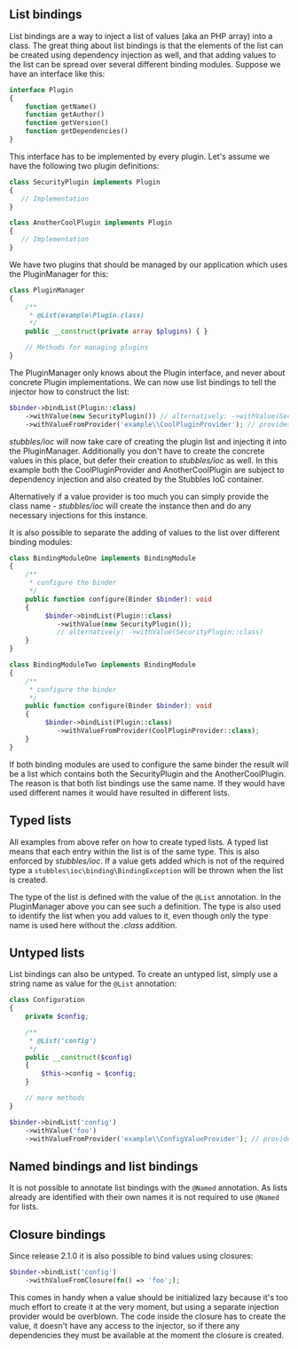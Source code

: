 List bindings
-------------

List bindings are a way to inject a list of values (aka an PHP array) into a
class. The great thing about list bindings is that the elements of the list can
be created using dependency injection as well, and that adding values to the
list can be spread over several different binding modules. Suppose we have an
interface like this:

```php
interface Plugin
{
    function getName()
    function getAuthor()
    function getVersion()
    function getDependencies()
}
```

This interface has to be implemented by every plugin. Let's assume we have the
following two plugin definitions:

```php
class SecurityPlugin implements Plugin
{
   // Implementation
}
```

```php
class AnotherCoolPlugin implements Plugin
{
   // Implementation
}
```

We have two plugins that should be managed by our application which uses the
PluginManager for this:

```php
class PluginManager
{
    /**
     * @List(example\Plugin.class)
     */
    public __construct(private array $plugins) { }

    // Methods for managing plugins
}
```

The PluginManager only knows about the Plugin interface, and never about
concrete Plugin implementations. We can now use list bindings to tell the
injector how to construct the list:

```php
$binder->bindList(Plugin::class)
    ->withValue(new SecurityPlugin()) // alternatively: ->withValue(SecurityPlugin::class)
    ->withValueFromProvider('example\\CoolPluginProvider'); // provides AnotherCoolPlugin
```

_stubbles/ioc_ will now take care of creating the plugin list and injecting it
into the PluginManager. Additionally you don't have to create the concrete
values in this place, but defer their creation to _stubbles/ioc_ as well. In
this example both the CoolPluginProvider and AnotherCoolPlugin are subject to
dependency injection and also created by the Stubbles IoC container.

Alternatively if a value provider is too much you can simply provide the class
name - _stubbles/ioc_ will create the instance then and do any necessary
injections for this instance.

It is also possible to separate the adding of values to the list over different
binding modules:

```php
class BindingModuleOne implements BindingModule
{
    /**
     * configure the binder
     */
    public function configure(Binder $binder): void
    {
         $binder->bindList(Plugin::class)
            ->withValue(new SecurityPlugin()); 
            // alternatively: ->withValue(SecurityPlugin::class)
    }
}

class BindingModuleTwo implements BindingModule
{
    /**
     * configure the binder
     */
    public function configure(Binder $binder): void
    {
         $binder->bindList(Plugin::class)
            ->withValueFromProvider(CoolPluginProvider::class);
    }
}
```

If both binding modules are used to configure the same binder the result will be
a list which contains both the SecurityPlugin and the AnotherCoolPlugin. The
reason is that both list bindings use the same name. If they would have used
different names it would have resulted in different lists.

## Typed lists

All examples from above refer on how to create typed lists. A typed list means
that each entry within the list is of the same type. This is also enforced by
_stubbles/ioc_. If a value gets added which is not of the required type a
`stubbles\ioc\binding\BindingException` will be thrown when the list is created.

The type of the list is defined with the value of the `@List` annotation. In the
PluginManager above you can see such a definition. The type is also used to
identify the list when you add values to it, even though only the type name is
used here without the _.class_ addition.

## Untyped lists

List bindings can also be untyped. To create an untyped list, simply use a
string name as value for the `@List` annotation:

```php
class Configuration
{
    private $config;

    /**
     * @List('config')
     */
    public __construct($config)
    {
        $this->config = $config;
    }

    // more methods
}

$binder->bindList('config')
    ->withValue('foo')
    ->withValueFromProvider('example\\ConfigValueProvider'); // provides another config value
```

## Named bindings and list bindings

It is not possible to annotate list bindings with the `@Named` annotation. As
lists already are identified with their own names it is not required to use
`@Named` for lists.

## Closure bindings

Since release 2.1.0 it is also possible to bind values using closures:

```php
$binder->bindList('config')
    ->withValueFromClosure(fn() => 'foo';);
```

This comes in handy when a value should be initialized lazy because it's too
much effort to create it at the very moment, but using a separate injection
provider would be overblown. The code inside the closure has to create the
value, it doesn't have any access to the injector, so if there any dependencies
they must be available at the moment the closure is created.
